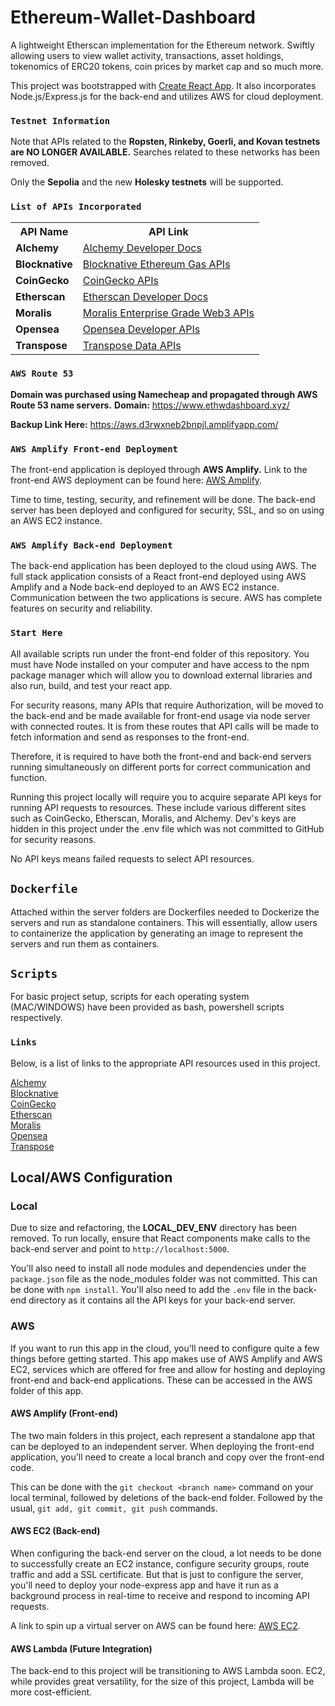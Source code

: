 # Ethereum-Wallet-Dashboard
A lightweight Etherscan implementation for the Ethereum network. Swiftly allowing users to view wallet activity, transactions, asset holdings, tokenomics of ERC20 tokens, coin prices by market cap and so much more.

This project was bootstrapped with [Create React App](https://github.com/facebook/create-react-app). It also incorporates Node.js/Express.js for the back-end and utilizes AWS for cloud deployment.

### `Testnet Information`
<p>Note that APIs related to the <b>Ropsten, Rinkeby, Goerli, and Kovan testnets are NO LONGER AVAILABLE.</b> Searches related to these networks has been removed.</b>
<br />
<p>Only the <b>Sepolia</b> and the new <b>Holesky testnets</b> will be supported. </p>

### `List of APIs Incorporated`
<table>
    <tr>
        <th>API Name</th>
        <th>API Link</th>
    </tr>
    <tr>
        <td>
            <b>Alchemy</b>
        </td>
        <td>
            <a href="https://docs.alchemy.com/reference/api-overview">Alchemy Developer Docs</a>
        </td>
    </tr>
    <tr>
        <td>
            <b>Blocknative</b>
        </td>
        <td>
            <a href="https://www.blocknative.com/gas-platform">Blocknative Ethereum Gas APIs</a>
        </td>
    </tr>
    <tr>
        <td>
            <b>CoinGecko</b>
        </td>
        <td>
            <a href="https://www.coingecko.com/en/api">CoinGecko APIs</a>
        </td>
    </tr>
    <tr>
        <td>
            <b>Etherscan</b>
        </td>
        <td>
            <a href="https://etherscan.io/apis">Etherscan Developer Docs</a>
        </td>
    </tr>
    <tr>
        <td>
            <b>Moralis</b>
        </td>
        <td>
            <a href="https://moralis.io/">Moralis Enterprise Grade Web3 APIs</a>
        </td>
    </tr>
        <tr>
        <td>
            <b>Opensea</b>
        </td>
        <td>
            <a href="https://docs.opensea.io/reference/api-overview">Opensea Developer APIs</a>
        </td>
    </tr>
    <tr>
        <td>
            <b>Transpose</b>
        </td>
        <td>
            <a href="https://docs.transpose.io/">Transpose Data APIs</a>
        </td>
    </tr>
</table>

### `AWS Route 53`
**Domain was purchased using Namecheap and propagated through AWS Route 53 name servers.**
**Domain:** https://www.ethwdashboard.xyz/

**Backup Link Here:** https://aws.d3rwxneb2bnpjl.amplifyapp.com/

### `AWS Amplify Front-end Deployment`

The front-end application is deployed through **AWS Amplify.** Link to the front-end AWS deployment can be found here: [AWS Amplify](https://aws.d3rwxneb2bnpjl.amplifyapp.com/).

Time to time, testing, security, and refinement will be done. The back-end server has been deployed and configured for security, SSL, and so on using an AWS EC2 instance.

### `AWS Amplify Back-end Deployment`

The back-end application has been deployed to the cloud using AWS. The full stack application consists of a React front-end deployed using AWS Amplify and a Node back-end deployed to an AWS EC2 instance. Communication between the two applications is secure. AWS has complete features on security and reliability.

### `Start Here`

All available scripts run under the front-end folder of this repository. You must have Node installed on your computer and have access to the npm package manager which will allow you to download external libraries and also run, build, and test your react app.

For security reasons, many APIs that require Authorization, will be moved to the back-end and be made available for front-end usage via node server with connected routes. It is from these routes that API calls will be made to fetch information and send as responses to the front-end.

Therefore, it is required to have both the front-end and back-end servers running simultaneously on different ports for correct communication and function.

Running this project locally will require you to acquire separate API keys for running API requests to resources. These include various different sites such as CoinGecko, Etherscan, Moralis, and Alchemy. Dev's keys are hidden in this project under the .env file which was not committed to GitHub for security reasons. 

No API keys means failed requests to select API resources.

## `Dockerfile`
Attached within the server folders are Dockerfiles needed to Dockerize the servers and run as standalone containers. This will essentially, allow users to containerize the application by generating an image to represent the servers and run them as containers.
 
## `Scripts`
For basic project setup, scripts for each operating system (MAC/WINDOWS) have been provided as bash, powershell scripts respectively.

### `Links`

Below, is a list of links to the appropriate API resources used in this project.

[Alchemy](https://docs.alchemy.com/reference/)
<br />
[Blocknative](https://docs.blocknative.com/)
<br />
[CoinGecko](https://docs.coingecko.com/reference/introduction)
<br />
[Etherscan](https://etherscan.io/apis)
<br />
[Moralis](https://docs.moralis.io/)
<br />
[Opensea](https://docs.opensea.io/reference/api-overview)
<br />
[Transpose](https://docs.transpose.io/)

## Local/AWS Configuration

### Local
<p>Due to size and refactoring, the <b>LOCAL_DEV_ENV</b> directory has been removed. To run locally, ensure that React components make calls to the back-end server and point to <code>http://localhost:5000</code>.</p>

You'll also need to install all node modules and dependencies under the <code>package.json</code> file as the node_modules folder was not committed. This can be done with <code>npm install</code>. You'll also need to add the <code>.env</code> file in the back-end directory as it contains all the API keys for your back-end server.

### AWS
If you want to run this app in the cloud, you'll need to configure quite a few things before getting started. This app makes use of AWS Amplify and AWS EC2, services which are offered for free and allow for hosting and deploying front-end and back-end applications. These can be accessed in the AWS folder of this app.

#### AWS Amplify (Front-end)
The two main folders in this project, each represent a standalone app that can be deployed to an independent server. When deploying the front-end application, you'll need to create a local branch and copy over the front-end code. 

This can be done with the `git checkout <branch name>` command on your local terminal, followed by deletions of the back-end folder. Followed by the usual, `git add, git commit, git push` commands.

#### AWS EC2 (Back-end)
When configuring the back-end server on the cloud, a lot needs to be done to successfully create an EC2 instance, configure security groups, route traffic and add a SSL certificate. But that is just to configure the server, you'll need to deploy your node-express app and have it run as a background process in real-time to receive and respond to incoming API requests.

A link to spin up a virtual server on AWS can be found here: [AWS EC2](https://docs.aws.amazon.com/AWSEC2/latest/UserGuide/get-set-up-for-amazon-ec2.html).

#### AWS Lambda (Future Integration)
The back-end to this project will be transitioning to AWS Lambda soon. EC2, while provides great versatility, for the size of this project, Lambda will be more cost-efficient.